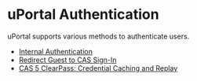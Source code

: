 # uPortal Authentication
uPortal supports various methods to authenticate users.

+ [Internal Authentication](TBD)
+ [Redirect Guest to CAS Sign-In](redirect-guest-to-cas.md)
+ [CAS 5 ClearPass: Credential Caching and Replay](Cas5ClearPass.md)

